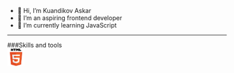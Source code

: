 - 👋 Hi, I’m Kuandikov Askar
- 👀 I’m an aspiring frontend developer
- 🌱 I’m currently learning JavaScript
<hr/>
###Skills and tools
<br>
<img alt="html5" align="left" width="40px" src="https://raw.githubusercontent.com/github/explore/80688e429a7d4ef2fca1e82350fe8e3517d3494d/topics/html/html.png"/>


<!---
yxogum/yxogum is a ✨ special ✨ repository because its `README.md` (this file) appears on your GitHub profile.
You can click the Preview link to take a look at your changes.
--->
